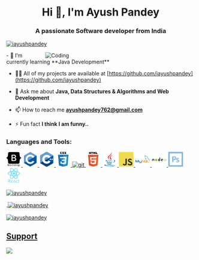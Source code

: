
<h1 align="center">Hi 👋, I'm Ayush Pandey</h1>
<h3 align="center">A passionate Software developer from India</h3>

<p align="left"> <a href="https://twitter.com/iayushpandey" target="blank"><img src="https://img.shields.io/twitter/follow/iayushpandey?logo=twitter&style=for-the-badge" alt="iayushpandey" /></a> </p>
<img align="right" alt="Coding" width="400" src="https://user-images.githubusercontent.com/60788180/131893851-b24002a3-72be-40cf-a179-7cbdff89b087.gif">
- 🌱 I’m currently learning **Java Development**

- 👨‍💻 All of my projects are available at [https://github.com/iayushpandey](https://github.com/iayushpandey)

- 💬 Ask me about **Java, Data Structures & Algorithms and Web Development**

- 📫 How to reach me **ayushpandey762@gmail.com**

- ⚡ Fun fact **I think I am funny..**



<h3 align="left">Languages and Tools:</h3>
<p align="left"> <a href="https://getbootstrap.com" target="_blank" rel="noreferrer"> <img src="https://raw.githubusercontent.com/devicons/devicon/master/icons/bootstrap/bootstrap-plain-wordmark.svg" alt="bootstrap" width="40" height="40"/> </a> <a href="https://www.cprogramming.com/" target="_blank" rel="noreferrer"> <img src="https://raw.githubusercontent.com/devicons/devicon/master/icons/c/c-original.svg" alt="c" width="40" height="40"/> </a> <a href="https://www.w3schools.com/cpp/" target="_blank" rel="noreferrer"> <img src="https://raw.githubusercontent.com/devicons/devicon/master/icons/cplusplus/cplusplus-original.svg" alt="cplusplus" width="40" height="40"/> </a> <a href="https://www.w3schools.com/css/" target="_blank" rel="noreferrer"> <img src="https://raw.githubusercontent.com/devicons/devicon/master/icons/css3/css3-original-wordmark.svg" alt="css3" width="40" height="40"/> </a> <a href="https://git-scm.com/" target="_blank" rel="noreferrer"> <img src="https://www.vectorlogo.zone/logos/git-scm/git-scm-icon.svg" alt="git" width="40" height="40"/> </a> <a href="https://www.w3.org/html/" target="_blank" rel="noreferrer"> <img src="https://raw.githubusercontent.com/devicons/devicon/master/icons/html5/html5-original-wordmark.svg" alt="html5" width="40" height="40"/> </a> <a href="https://www.java.com" target="_blank" rel="noreferrer"> <img src="https://raw.githubusercontent.com/devicons/devicon/master/icons/java/java-original.svg" alt="java" width="40" height="40"/> </a> <a href="https://developer.mozilla.org/en-US/docs/Web/JavaScript" target="_blank" rel="noreferrer"> <img src="https://raw.githubusercontent.com/devicons/devicon/master/icons/javascript/javascript-original.svg" alt="javascript" width="40" height="40"/> </a> <a href="https://www.mysql.com/" target="_blank" rel="noreferrer"> <img src="https://raw.githubusercontent.com/devicons/devicon/master/icons/mysql/mysql-original-wordmark.svg" alt="mysql" width="40" height="40"/> </a> <a href="https://nodejs.org" target="_blank" rel="noreferrer"> <img src="https://raw.githubusercontent.com/devicons/devicon/master/icons/nodejs/nodejs-original-wordmark.svg" alt="nodejs" width="40" height="40"/> </a> <a href="https://www.photoshop.com/en" target="_blank" rel="noreferrer"> <img src="https://raw.githubusercontent.com/devicons/devicon/master/icons/photoshop/photoshop-line.svg" alt="photoshop" width="40" height="40"/> </a> <a href="https://reactjs.org/" target="_blank" rel="noreferrer"> <img src="https://raw.githubusercontent.com/devicons/devicon/master/icons/react/react-original-wordmark.svg" alt="react" width="40" height="40"/> 

<p><img align="center" src="https://github-readme-stats.vercel.app/api/top-langs?username=iayushpandey&show_icons=true&locale=en&layout=compact" alt="iayushpandey" /></p>

<p>&nbsp;<img align="center" src="https://github-readme-stats.vercel.app/api?username=iayushpandey&show_icons=true&locale=en" alt="iayushpandey" /></p>

<p><img align="center" src="https://github-readme-streak-stats.herokuapp.com/?user=iayushpandey&" alt="iayushpandey" /></p>

## Support
<p><a href="https://www.buymeacoffee.com/iayushpandey"><img src="https://img.buymeacoffee.com/button-api/?text=Buy me a pizza&emoji=🍕&slug=iayushpandey&button_colour=BD5FFF&font_colour=ffffff&font_family=Arial&outline_colour=000000&coffee_colour=FFDD00" /></a></p><br><br>


<br>

